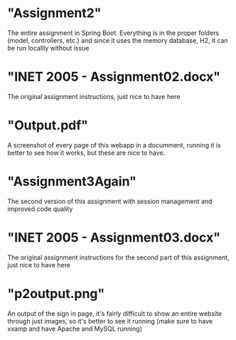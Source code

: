 # "Assignment2"
The entire assignment in Spring Boot. Everything is in the proper folders (model, controllers, etc.) and since it uses the memory database, H2, it can be run locallly without issue

# "INET 2005 - Assignment02.docx"
The original assignment instructions, just nice to have here

# "Output.pdf"
A screenshot of every page of this webapp in a documment, running it is better to see how it works, but these are nice to have.

# "Assignment3Again"
The second version of this assignment with session management and improved code quality

# "INET 2005 - Assignment03.docx"
The original assignment instructions for the second part of this assignment, just nice to have here

# "p2output.png"
An output of the sign in page, it's fairly difficult to show an entire website through just images, so it's better to see it running (make sure to have xxamp and have Apache and MySQL running)
